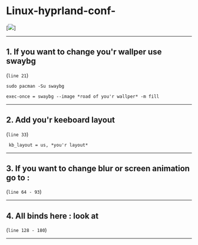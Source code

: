# Linux-hyprland-conf-


[<img src=https://imgur.com/a/Kt0ovkU>]
___
## 1. If you want to change you'r wallper use swaybg 
(`line 21`)

```sudo pacman -Su swaybg```

``exec-once = swaybg --image *road of you'r wallper* -m fill``
___

## 2. Add you'r keeboard layout 
(`line 33`)

`` kb_layout = us, *you'r layout*``
___

## 3. If you want to change blur or screen animation go to : 

(`line 64 - 93`)
___

## 4. All binds here : look at 

(`line 128 - 180`)
___
